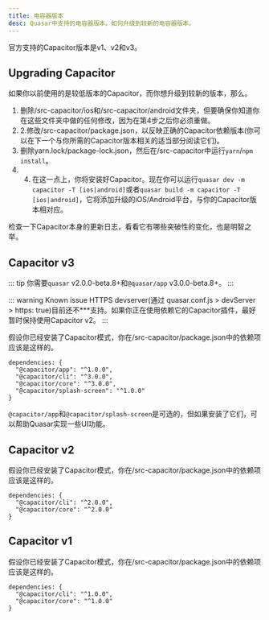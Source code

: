 ```yaml
---
title: 电容器版本
desc: Quasar中支持的电容器版本。如何升级到较新的电容器版本。
---
```


官方支持的Capacitor版本是v1、v2和v3。

## Upgrading Capacitor

如果你以前使用的是较低版本的Capacitor，而你想升级到较新的版本，那么。

1. 删除/src-capacitor/ios和/src-capacitor/android文件夹，但要确保你知道你在这些文件夹中做的任何修改，因为在第4步之后你必须重做。
2. 2.修改/src-capacitor/package.json，以反映正确的Capacitor依赖版本(你可以在下一个与你所需的Capacitor版本相关的适当部分阅读它们)。
3. 删除yarn.lock/package-lock.json，然后在/src-capacitor中运行`yarn`/`npm install`。
4. 4. 在这一点上，你将安装好Capacitor。现在你可以运行`quasar dev -m capacitor -T [ios|android]`或者`quasar build -m capacitor -T [ios|android]`，它将添加升级的iOS/Android平台，与你的Capacitor版本相对应。

检查一下Capacitor本身的更新日志，看看它有哪些突破性的变化，也是明智之举。

## Capacitor v3

::: tip
你需要`quasar` v2.0.0-beta.8+和`@quasar/app` v3.0.0-beta.8+。
:::

::: warning Known issue
HTTPS devserver(通过 quasar.conf.js > devServer > https: true)目前还不***支持。如果你正在使用依赖它的Capacitor插件，最好暂时保持使用Capacitor v2。
:::

假设你已经安装了Capacitor模式，你在/src-capacitor/package.json中的依赖项应该是这样的。

```
dependencies: {
  "@capacitor/app": "^1.0.0",
  "@capacitor/cli": "^3.0.0",
  "@capacitor/core": "^3.0.0",
  "@capacitor/splash-screen": "^1.0.0"
}
```

`@capacitor/app`和`@capacitor/splash-screen`是可选的，但如果安装了它们，可以帮助Quasar实现一些UI功能。

## Capacitor v2

假设你已经安装了Capacitor模式，你在/src-capacitor/package.json中的依赖项应该是这样的。

```
dependencies: {
  "@capacitor/cli": "^2.0.0",
  "@capacitor/core": "^2.0.0"
}
```

## Capacitor v1

假设你已经安装了Capacitor模式，你在/src-capacitor/package.json中的依赖项应该是这样的。

```
dependencies: {
  "@capacitor/cli": "^1.0.0",
  "@capacitor/core": "^1.0.0"
}
```
